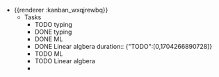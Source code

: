 - {{renderer :kanban_wxqjrewbq}}
	- Tasks
		- TODO typing
		- DONE typing
		- DONE ML
		- DONE  Linear algbera
		  duration:: {"TODO":[0,1704266890728]}
		- TODO ML
		- TODO  Linear algbera
		-